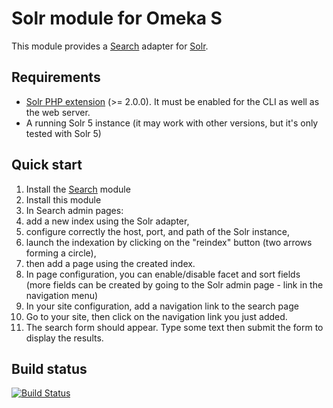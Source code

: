 # Solr module for Omeka S

This module provides a [Search](https://github.com/biblibre/omeka-s-module-Search) adapter for [Solr](https://lucene.apache.org/solr/).

## Requirements

- [Solr PHP extension](https://pecl.php.net/package/solr) (>= 2.0.0). It must be enabled for the CLI as well as the web server.
- A running Solr 5 instance (it may work with other versions, but it's only tested with Solr 5)

## Quick start

1. Install the [Search](https://github.com/biblibre/omeka-s-module-Search) module
2. Install this module
3. In Search admin pages:
  1. add a new index using the Solr adapter,
  2. configure correctly the host, port, and path of the Solr instance,
  3. launch the indexation by clicking on the "reindex" button (two arrows forming a circle),
  4. then add a page using the created index.
  5. In page configuration, you can enable/disable facet and sort fields (more fields can be created by going to the Solr admin page - link in the navigation menu)
4. In your site configuration, add a navigation link to the search page
5. Go to your site, then click on the navigation link you just added.
6. The search form should appear. Type some text then submit the form to display the results.

## Build status

[![Build Status](https://travis-ci.org/biblibre/omeka-s-module-Solr.svg?branch=master)](https://travis-ci.org/biblibre/omeka-s-module-Solr)
